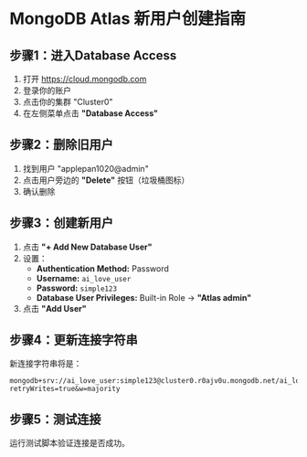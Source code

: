 # MongoDB Atlas 新用户创建指南

## 步骤1：进入Database Access
1. 打开 https://cloud.mongodb.com
2. 登录你的账户
3. 点击你的集群 "Cluster0"
4. 在左侧菜单点击 **"Database Access"**

## 步骤2：删除旧用户
1. 找到用户 "applepan1020@admin"
2. 点击用户旁边的 **"Delete"** 按钮（垃圾桶图标）
3. 确认删除

## 步骤3：创建新用户
1. 点击 **"+ Add New Database User"**
2. 设置：
   - **Authentication Method:** Password
   - **Username:** `ai_love_user`
   - **Password:** `simple123`
   - **Database User Privileges:** Built-in Role → **"Atlas admin"**
3. 点击 **"Add User"**

## 步骤4：更新连接字符串
新连接字符串将是：
```
mongodb+srv://ai_love_user:simple123@cluster0.r0ajv0u.mongodb.net/ai_love?retryWrites=true&w=majority
```

## 步骤5：测试连接
运行测试脚本验证连接是否成功。 